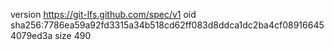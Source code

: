 version https://git-lfs.github.com/spec/v1
oid sha256:7786ea59a92fd3315a34b518cd62ff083d8ddca1dc2ba4cf089166454079ed3a
size 490
